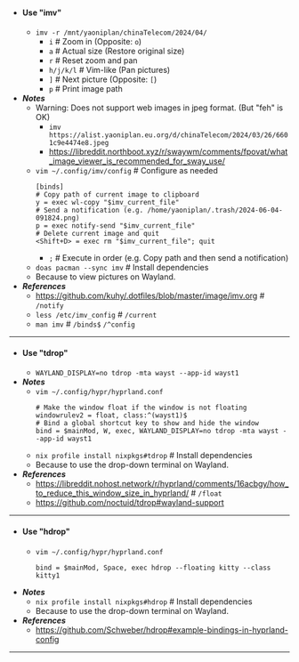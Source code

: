 - #### Use "imv"
    - `imv -r /mnt/yaoniplan/chinaTelecom/2024/04/`
        - `i` # Zoom in (Opposite: `o`)
        - `a` # Actual size (Restore original size)
        - `r` # Reset zoom and pan
        - `h/j/k/l` # Vim-like (Pan pictures)
        - `]` # Next picture (Opposite: `[`)
        - `p` # Print image path
- ***Notes***
    - Warning: Does not support web images in jpeg format. (But "feh" is OK)
        - `imv https://alist.yaoniplan.eu.org/d/chinaTelecom/2024/03/26/6601c9e4474e8.jpeg`
        - https://libreddit.northboot.xyz/r/swaywm/comments/fpovat/what_image_viewer_is_recommended_for_sway_use/
    - `vim ~/.config/imv/config` # Configure as needed
      ```
      [binds]
      # Copy path of current image to clipboard
      y = exec wl-copy "$imv_current_file"
      # Send a notification (e.g. /home/yaoniplan/.trash/2024-06-04-091824.png)
      p = exec notify-send "$imv_current_file"
      # Delete current image and quit
      <Shift+D> = exec rm "$imv_current_file"; quit
      ```
        - `;` # Execute in order (e.g. Copy path and then send a notification)
    - `doas pacman --sync imv` # Install dependencies
    - Because to view pictures on Wayland.
- ***References***
    - https://github.com/kuhy/.dotfiles/blob/master/image/imv.org # `/notify`
    - `less /etc/imv_config` # `/current`
    - `man imv` # `/binds$` `/^config`
- ---
- #### Use "tdrop"
    - `WAYLAND_DISPLAY=no tdrop -mta wayst --app-id wayst1`
- ***Notes***
    - `vim ~/.config/hypr/hyprland.conf`
      ```
      # Make the window float if the window is not floating
      windowrulev2 = float, class:^(wayst1)$
      # Bind a global shortcut key to show and hide the window
      bind = $mainMod, W, exec, WAYLAND_DISPLAY=no tdrop -mta wayst --app-id wayst1
      ```
    - `nix profile install nixpkgs#tdrop` # Install dependencies
    - Because to use the drop-down terminal on Wayland.
- ***References***
    - https://libreddit.nohost.network/r/hyprland/comments/16acbgy/how_to_reduce_this_window_size_in_hyprland/ # `/float`
    - https://github.com/noctuid/tdrop#wayland-support
- ---
- #### Use "hdrop"
    - `vim ~/.config/hypr/hyprland.conf`
      ```
      bind = $mainMod, Space, exec hdrop --floating kitty --class kitty1
      ```
- ***Notes***
    - `nix profile install nixpkgs#hdrop` # Install dependencies
    - Because to use the drop-down terminal on Wayland.
- ***References***
    - https://github.com/Schweber/hdrop#example-bindings-in-hyprland-config
- ---
